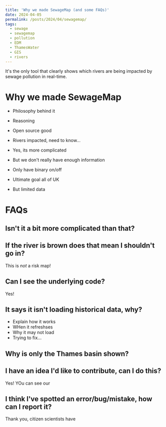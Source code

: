```yaml
---
title: 'Why we made SewageMap (and some FAQs)'
date: 2024-04-05
permalink: /posts/2024/04/sewagemap/
tags:
  - sewage
  - sewagemap
  - pollution
  - EDM
  - ThamesWater
  - GIS
  - rivers
---
```


It's the only tool that clearly shows which rivers are being impacted by sewage pollution in real-time.

Why we made SewageMap
======

- Philosophy behind it
- Reasoning
- Open source good
- Rivers impacted, need to know...

- Yes, its more complicated
- But we don't really have enough information
- Only have binary on/off 

- Ultimate goal all of UK 
- But limited data

FAQs
======

Isn't it a bit more complicated than that?
------

If the river is brown does that mean I shouldn't go in? 
------ 

This is *not* a risk map! 

Can I see the underlying code?
------
Yes! 


It says it isn't loading historical data, why? 
------
- Explain how it works
- WHen it refreshses
- Why it may not load
- Trying to fix...

Why is only the Thames basin shown?
------

I have an idea I'd like to contribute, can I do this? 
------
Yes! YOu can see our 


I think I've spotted an error/bug/mistake, how can I report it? 
------
Thank you, citizen scientists have 



